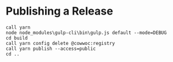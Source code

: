 # Publishing a Release

```
call yarn
node node_modules\gulp-cli\bin\gulp.js default --mode=DEBUG
cd build
call yarn config delete @cowwoc:registry
call yarn publish --access=public
cd ..
```
